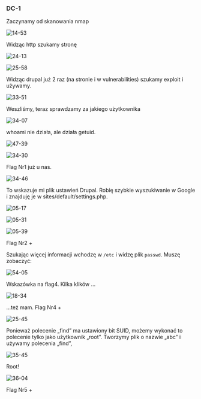 ### DC-1

Zaczynamy od skanowania nmap

![14-53](https://github.com/utlik/Images/blob/EVM-1/Screenshot%20from%202020-01-14%2016-14-53.png)

Widząc http szukamy stronę

![24-13](https://github.com/utlik/Images/blob/EVM-1/Screenshot%20from%202020-01-14%2016-24-13.png)

![25-58](https://github.com/utlik/Images/blob/EVM-1/Screenshot%20from%202020-01-14%2016-25-58.png)

Widząc drupal już 2 raz (na stronie i w vulnerabilities) szukamy exploit i używamy.

![33-51](https://github.com/utlik/Images/blob/EVM-1/Screenshot%20from%202020-01-14%2017-33-51.png)

Weszliśmy, teraz sprawdzamy za jakiego użytkownika

![34-07](https://github.com/utlik/Images/blob/EVM-1/Screenshot%20from%202020-01-14%2017-34-07.png)

whoami nie działa, ale działa getuid.

![47-39](https://github.com/utlik/Images/blob/EVM-1/Screenshot%20from%202020-01-14%2017-47-39.png)

![34-30](https://github.com/utlik/Images/blob/EVM-1/Screenshot%20from%202020-01-14%2017-34-30.png)

Flag Nr1 już u nas.

![34-46](https://github.com/utlik/Images/blob/EVM-1/Screenshot%20from%202020-01-14%2017-34-46.png)

To wskazuje mi plik ustawień Drupal. Robię szybkie wyszukiwanie w Google i znajduję je w sites/default/settings.php.

![05-17](https://github.com/utlik/Images/blob/EVM-1/Screenshot%20from%202020-01-14%2018-05-17.png)

![05-31](https://github.com/utlik/Images/blob/EVM-1/Screenshot%20from%202020-01-14%2018-05-31.png)

![05-39](https://github.com/utlik/Images/blob/EVM-1/Screenshot%20from%202020-01-14%2018-05-39.png)

Flag Nr2 +

Szukając więcej informacji wchodzę w `/etc` i widzę plik `passwd`. Muszę zobaczyć:

![54-05](https://github.com/utlik/Images/blob/EVM-1/Screenshot%20from%202020-01-14%2018-54-05.png)

Wskazówka na flag4. Kilka klików ...

![18-34](https://github.com/utlik/Images/blob/EVM-1/Screenshot%20from%202020-01-16%2019-18-34.png)

...też mam. 
Flag Nr4 +

![25-45](https://github.com/utlik/Images/blob/EVM-1/Screenshot%20from%202020-01-16%2019-25-45.png)

Ponieważ polecenie „find” ma ustawiony bit SUID, możemy wykonać to polecenie tylko jako użytkownik „root”. Tworzymy plik o nazwie „abc” i używamy polecenia „find”, 

![35-45](https://github.com/utlik/Images/blob/EVM-1/Screenshot%20from%202020-01-16%2019-35-45.png)

Root!

![36-04](https://github.com/utlik/Images/blob/EVM-1/Screenshot%20from%202020-01-16%2019-36-04.png)

Flag Nr5 +















